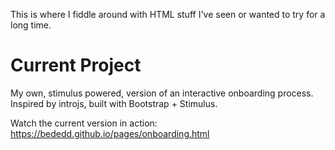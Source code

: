 This is where I fiddle around with HTML stuff I've seen or wanted to try for a long time.

# Current Project

My own, stimulus powered, version of an interactive onboarding process. Inspired by introjs, built with Bootstrap + Stimulus.

Watch the current version in action: https://bededd.github.io/pages/onboarding.html
